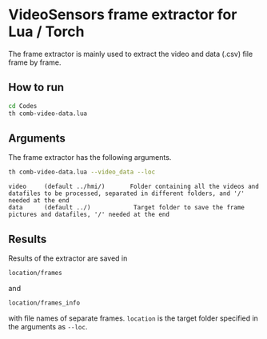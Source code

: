 # VideoSensors frame extractor for Lua / Torch

The frame extractor is mainly used to extract the video and data (.csv) file frame by frame.

## How to run

```bash
cd Codes
th comb-video-data.lua
```

## Arguments

The frame extractor has the following arguments.

```bash
th comb-video-data.lua --video_data --loc
```

```
video     (default ../hmi/)       Folder containing all the videos and datafiles to be processed, separated in different folders, and '/' needed at the end
data      (default ../)            Target folder to save the frame pictures and datafiles, '/' needed at the end
```

## Results 

Results of the extractor are saved in 

```bash
location/frames
```

and 

```bash
location/frames_info
```

with file names of separate frames. `location` is the target folder specified in the arguments as `--loc`.
